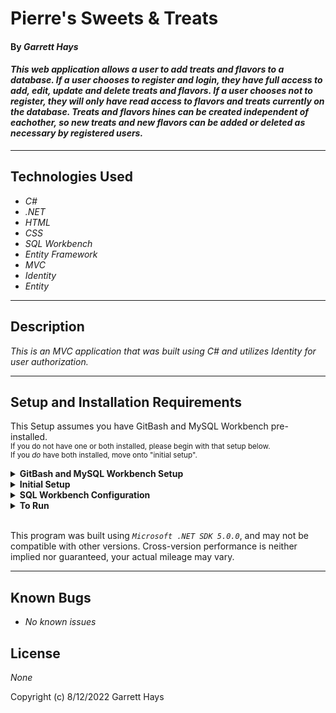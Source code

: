 # Pierre's Sweets & Treats

#### By _**Garrett Hays**_  

#### _This web application allows a user to add treats and flavors to a database. If a user chooses to register and login, they have full access to add, edit, update and delete treats and flavors. If a user chooses not to register, they will only have read access to flavors and treats currently on the database. Treats and flavors hines can be created independent of eachother, so new treats and new flavors can be added or deleted as necessary by registered users._  

---


## Technologies Used

* _C#_
* _.NET_
* _HTML_
* _CSS_
* _SQL Workbench_
* _Entity Framework_
* _MVC_
* _Identity_
* _Entity_

---
## Description

_This is an MVC application that was built using C# and utilizes Identity for user authorization._

---
## Setup and Installation Requirements
This Setup assumes you have GitBash and MySQL Workbench pre-installed. 
<br><small>If you do not have one or both installed, please begin with that setup below. 
<br>If you _do_ have both installed, move onto "initial setup".</small>

<details>
<summary><strong>GitBash and MySQL Workbench Setup</strong></summary>
<ol>
<li>https://git-scm.com/download/  
<li>Download Git and follow the setup wizard. 
<li>https://dev.mysql.com/downloads/workbench/     
<li>Download MySQL Workbench
<li>Follow the setup wizard & create a localhost server on port 3306.
<li>Keep track of your username and password, this will be used in the connection steps of <strong>"SQL Workbench Configuration"</strong>  
</details>
<details>
<summary><strong>Initial Setup</strong></summary>
<ol>
<li>Copy the git repository url: https://github.com/GarrettHays/PierresTreats.Solution
<li>Open a terminal and navigate to your Desktop with <strong>cd</strong> command
<li>Run,   
<strong>$ git clone https://github.com/GarrettHays/PierresTreats.Solution</strong>
<li>In the terminal, navigate into the root directory of the cloned project folder "PierresTreats.Solution".
<li>Navigate to the projects root directory, "SweetsTreats".
<li>Move onto "SQL Workbench Configuration" instructions below to build the necessary database.
<br>
</details>

<details>
<summary><strong>SQL Workbench Configuration</strong></summary>
<ol>
<li>Create an appsetting.json file in the "SweetsTreats" directory  
   <pre>PierresTreats.Solution
   └── SweetsTreats
    └── appsetting.json</pre>
<li> Insert the following code: <br>

<pre>{
  "ConnectionStrings": {
    "DefaultConnection": "Server=localhost;Port=3306;database=sweet_treat;uid=[YOUR-USERNAME-HERE];pwd=[YOUR-PASSWORD-HERE];"
  }
}</pre>
<small>*Note: you must include your password in the code block section labeled "YOUR-PASSWORD-HERE".</small><br>
<small>**Note: you must include your username in the code block section labeled "YOUR-USERNAME-HERE".</small><br>
<small>***Note: if you plan to push this cloned project to a public-facing repository, remember to add the appsettings.json file to your .gitignore before doing so.</small>

<li>In root directory of project folder "SweetsTreats", run  
<strong>$ dotnet ef migrations add restoreDatabase</strong>
<li>Then run <strong>$ dotnet ef database update</strong>

<ol> 
  <li>Open SQL Workbench.
  <li>Navigate to "sweet_treat" schema.
  <li>Click the drop down, select "Tables" drop down.
  <li>Verify the tables, you should see <strong>treats</strong>, <strong>flavors</strong>, & <strong>flavortreat</strong>.
  
</details>

<details>
<summary><strong>To Run</strong></summary>
Navigate to:  
   <pre>PierresTreats.Solution
   └── <strong>SweetsTreats</strong></pre>

Run ```$ dotnet restore``` in the terminal.<br>
Run ```$ dotnet run``` in the terminal.
</details>
<br>

This program was built using *`Microsoft .NET SDK 5.0.0`*, and may not be compatible with other versions. Cross-version performance is neither implied nor guaranteed, your actual mileage may vary.

---
## Known Bugs

* _No known issues_

## License

_None_

Copyright (c) 8/12/2022 Garrett Hays
